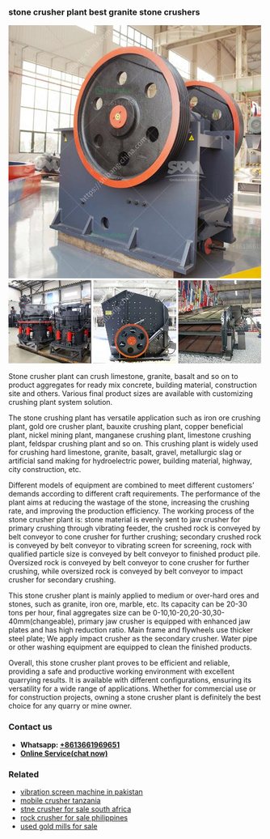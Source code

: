 <h3>stone crusher plant best granite stone crushers</h3><img src='1708498398.jpg' alt=''><p>Stone crusher plant can crush limestone, granite, basalt and so on to product aggregates for ready mix concrete, building material, construction site and others. Various final product sizes are available with customizing crushing plant system solution.</p><p>The stone crushing plant has versatile application such as iron ore crushing plant, gold ore crusher plant, bauxite crushing plant, copper beneficial plant, nickel mining plant, manganese crushing plant, limestone crushing plant, feldspar crushing plant and so on. This crushing plant is widely used for crushing hard limestone, granite, basalt, gravel, metallurgic slag or artificial sand making for hydroelectric power, building material, highway, city construction, etc.</p><p>Different models of equipment are combined to meet different customers’ demands according to different craft requirements. The performance of the plant aims at reducing the wastage of the stone, increasing the crushing rate, and improving the production efficiency. The working process of the stone crusher plant is: stone material is evenly sent to jaw crusher for primary crushing through vibrating feeder, the crushed rock is conveyed by belt conveyor to cone crusher for further crushing; secondary crushed rock is conveyed by belt conveyor to vibrating screen for screening, rock with qualified particle size is conveyed by belt conveyor to finished product pile. Oversized rock is conveyed by belt conveyor to cone crusher for further crushing, while oversized rock is conveyed by belt conveyor to impact crusher for secondary crushing.</p><p>This stone crusher plant is mainly applied to medium or over-hard ores and stones, such as granite, iron ore, marble, etc. Its capacity can be 20-30 tons per hour, final aggregates size can be 0-10,10-20,20-30,30-40mm(changeable), primary jaw crusher is equipped with enhanced jaw plates and has high reduction ratio. Main frame and flywheels use thicker steel plate; We apply impact crusher as the secondary crusher. Water pipe or other washing equipment are equipped to clean the finished products.</p><p>Overall, this stone crusher plant proves to be efficient and reliable, providing a safe and productive working environment with excellent quarrying results. It is available with different configurations, ensuring its versatility for a wide range of applications. Whether for commercial use or for construction projects, owning a stone crusher plant is definitely the best choice for any quarry or mine owner.</p><h3>Contact us</h3><ul><li><strong>Whatsapp:&nbsp;<a href="https://wa.me/8613661969651">+8613661969651</a></strong></li><li><a href="https://swt.shibang-china.com/?git&amp;zhl&amp;stone crusher plant best granite stone crushers"><strong>Online Service(chat now)</strong></a></li></ul><h3>Related</h3><ul><li><a href='vibration screen machine in pakistan.md'>vibration screen machine in pakistan</a></li><li><a href='mobile crusher tanzania.md'>mobile crusher tanzania</a></li><li><a href='stne crusher for sale south africa.md'>stne crusher for sale south africa</a></li><li><a href='rock crusher for sale philippines.md'>rock crusher for sale philippines</a></li><li><a href='used gold mills for sale.md'>used gold mills for sale</a></li></ul>